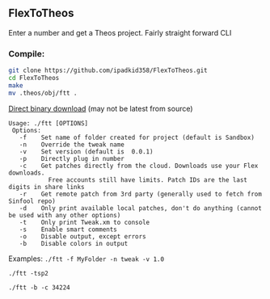 ## FlexToTheos 

Enter a number and get a Theos project. Fairly straight forward CLI

### Compile:
```bash
git clone https://github.com/ipadkid358/FlexToTheos.git
cd FlexToTheos
make
mv .theos/obj/ftt .
```

[Direct binary download](http://ipadkid.cf/scripts/ftt) (may not be latest from source) 

```
Usage: ./ftt [OPTIONS]
 Options:
   -f    Set name of folder created for project (default is Sandbox)
   -n    Override the tweak name
   -v    Set version (default is  0.0.1)
   -p    Directly plug in number
   -c    Get patches directly from the cloud. Downloads use your Flex downloads.
           Free accounts still have limits. Patch IDs are the last digits in share links
   -r    Get remote patch from 3rd party (generally used to fetch from Sinfool repo)
   -d    Only print available local patches, don't do anything (cannot be used with any other options)
   -t    Only print Tweak.xm to console
   -s    Enable smart comments
   -o    Disable output, except errors
   -b    Disable colors in output
```

Examples:
`./ftt -f MyFolder -n tweak -v 1.0` 

`./ftt -tsp2`

`./ftt -b -c 34224`
